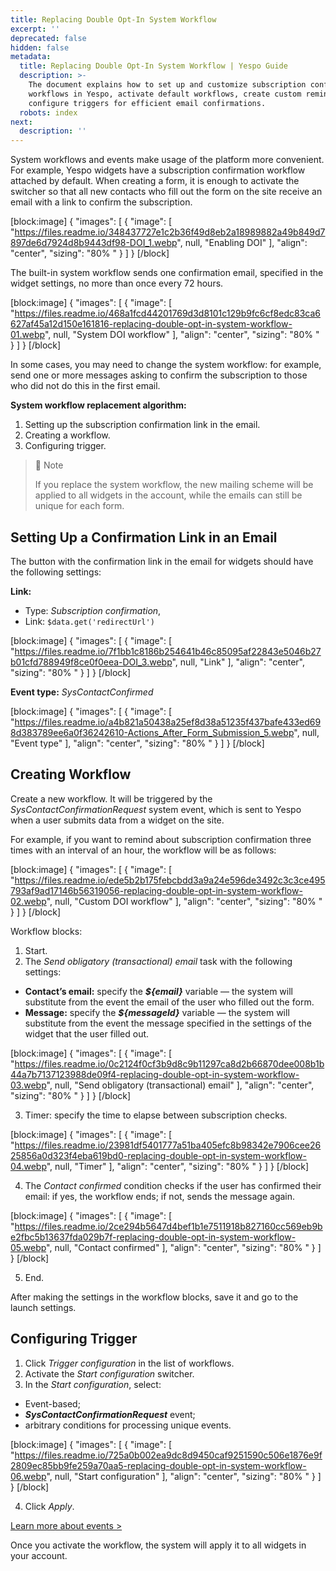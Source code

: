 ```yaml
---
title: Replacing Double Opt-In System Workflow
excerpt: ''
deprecated: false
hidden: false
metadata:
  title: Replacing Double Opt-In System Workflow | Yespo Guide
  description: >-
    The document explains how to set up and customize subscription confirmation
    workflows in Yespo, activate default workflows, create custom reminders, and
    configure triggers for efficient email confirmations.
  robots: index
next:
  description: ''
---
```

System workflows and events make usage of the platform more convenient. For example, Yespo widgets have a subscription confirmation workflow attached by default. When creating a form, it is enough to activate the switcher so that all new contacts who fill out the form on the site receive an email with a link to confirm the subscription.

[block:image]
{
  "images": [
    {
      "image": [
        "https://files.readme.io/348437727e1c2b36f49d8eb2a18989882a49b849d7897de6d7924d8b9443df98-DOI_1.webp",
        null,
        "Enabling DOI"
      ],
      "align": "center",
      "sizing": "80% "
    }
  ]
}
[/block]


The built-in system workflow sends one confirmation email, specified in the widget settings, no more than once every 72 hours.

[block:image]
{
  "images": [
    {
      "image": [
        "https://files.readme.io/468a1fcd44201769d3d8101c129b9fc6cf8edc83ca6627af45a12d150e161816-replacing-double-opt-in-system-workflow-01.webp",
        null,
        "System DOI workflow"
      ],
      "align": "center",
      "sizing": "80% "
    }
  ]
}
[/block]


In some cases, you may need to change the system workflow: for example, send one or more messages asking to confirm the subscription to those who did not do this in the first email.

**System workflow replacement algorithm:**

1. Setting up the subscription confirmation link in the email.
2. Creating a workflow.
3. Configuring trigger.

> 📘 Note
> 
> If you replace the system workflow, the new mailing scheme will be applied to all widgets in the account, while the emails can still be unique for each form.

## Setting Up a Confirmation Link in an Email

The button with the confirmation link in the email for widgets should have the following settings:

**Link:**

- Type: _Subscription confirmation_,
- Link: `$data.get('redirectUrl')`

[block:image]
{
  "images": [
    {
      "image": [
        "https://files.readme.io/7f1bb1c8186b254641b46c85095af22843e5046b27b01cfd788949f8ce0f0eea-DOI_3.webp",
        null,
        "Link"
      ],
      "align": "center",
      "sizing": "80% "
    }
  ]
}
[/block]


**Event type:** _SysContactConfirmed_

[block:image]
{
  "images": [
    {
      "image": [
        "https://files.readme.io/a4b821a50438a25ef8d38a51235f437bafe433ed698d383789ee6a0f36242610-Actions_After_Form_Submission_5.webp",
        null,
        "Event type"
      ],
      "align": "center",
      "sizing": "80% "
    }
  ]
}
[/block]


## Creating Workflow

Create a new workflow. It will be triggered by the _SysContactConfirmationRequest_ system event, which is sent to Yespo when a user submits data from a widget on the site.

For example, if you want to remind about subscription confirmation three times with an interval of an hour, the workflow will be as follows:

[block:image]
{
  "images": [
    {
      "image": [
        "https://files.readme.io/ede5b2b175febcbdd3a9a24e596de3492c3c3ce495793af9ad17146b56319056-replacing-double-opt-in-system-workflow-02.webp",
        null,
        "Custom DOI workflow"
      ],
      "align": "center",
      "sizing": "80% "
    }
  ]
}
[/block]


Workflow blocks:

1. Start.
2. The _Send obligatory (transactional) email_ task with the following settings:

- **Contact’s email:** specify the _**${email}**_ variable — the system will substitute from the event the email of the user who filled out the form.
- **Message:** specify the _**${messageId}**_ variable — the system will substitute from the event the message specified in the settings of the widget that the user filled out.

[block:image]
{
  "images": [
    {
      "image": [
        "https://files.readme.io/0c2124f0cf3b9d8c9b11297ca8d2b66870dee008b1b44a7b7137123988de09f4-replacing-double-opt-in-system-workflow-03.webp",
        null,
        "Send obligatory (transactional) email"
      ],
      "align": "center",
      "sizing": "80% "
    }
  ]
}
[/block]


3. Timer: specify the time to elapse between subscription checks.

[block:image]
{
  "images": [
    {
      "image": [
        "https://files.readme.io/23981df5401777a51ba405efc8b98342e7906cee2625856a0d323f4eba619bd0-replacing-double-opt-in-system-workflow-04.webp",
        null,
        "Timer"
      ],
      "align": "center",
      "sizing": "80% "
    }
  ]
}
[/block]


4. The _Contact confirmed_ condition checks if the user has confirmed their email: if yes, the workflow ends; if not, sends the message again.

[block:image]
{
  "images": [
    {
      "image": [
        "https://files.readme.io/2ce294b5647d4bef1b1e7511918b827160cc569eb9be2fbc5b13637fda029b7f-replacing-double-opt-in-system-workflow-05.webp",
        null,
        "Contact confirmed"
      ],
      "align": "center",
      "sizing": "80% "
    }
  ]
}
[/block]


5. End.

After making the settings in the workflow blocks, save it and go to the launch settings.

## Configuring Trigger

1. Click _Trigger configuration_ in the list of workflows.
2. Activate the _Start configuration_ switcher.
3. In the _Start configuration_, select:

- Event-based;
- _**SysContactConfirmationRequest**_ event;
- arbitrary conditions for processing unique events.

[block:image]
{
  "images": [
    {
      "image": [
        "https://files.readme.io/725a0b002ea9dc8d9450caf9251590c506e1876e9f2809ec85bb9fe259a70aa5-replacing-double-opt-in-system-workflow-06.webp",
        null,
        "Start configuration"
      ],
      "align": "center",
      "sizing": "80% "
    }
  ]
}
[/block]


4. Click _Apply_.

[Learn more about events >](https://docs.yespo.io/docs/creating-events)

Once you activate the workflow, the system will apply it to all widgets in your account.